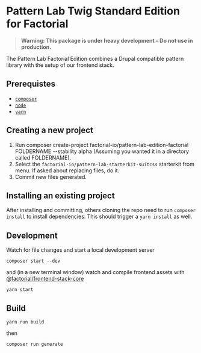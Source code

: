 # Pattern Lab Twig Standard Edition for Factorial

> **Warning: This package is under heavy development – Do not use in production.**

The Pattern Lab Factorial Edition combines a Drupal compatible pattern library with the setup of our frontend stack.

## Prerequistes

- [`composer`](https://getcomposer.org)
- [`node`](https://nodejs.org/en/)
- [`yarn`](https://yarnpkg.com/lang/en/)

## Creating a new project

1. Run composer create-project factorial-io/pattern-lab-edition-factorial FOLDERNAME --stability alpha (Assuming you wanted it in a directory called FOLDERNAME).
2. Select the `factorial-io/pattern-lab-starterkit-suitcss` starterkit from menu. If asked about replacing files, do it.
3. Commit new files generated.

## Installing an existing project

After installing and committing, others cloning the repo need to run `composer install` to install dependencies. This should trigger a `yarn install` as well.

## Development

Watch for file changes and start a local development server

    composer start --dev

and (in a new terminal window) watch and compile frontend assets with [@factorial/frontend-stack-core](https://github.com/factorial-io/factorial-frontend-stack/tree/master/packages/core)

    yarn start

## Build

    yarn run build

then

    composer run generate
